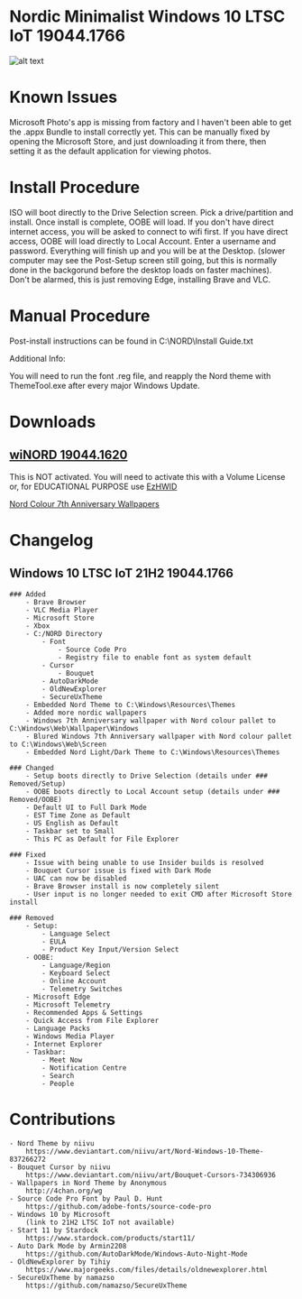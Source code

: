 # Nordic Minimalist Windows 10 LTSC IoT 19044.1766

![alt text](https://i.imgur.com/fGxmBKu.png?raw=true)

# Known Issues
Microsoft Photo's app is missing from factory and I haven't been able to get the .appx Bundle to install correctly yet. This can be manually fixed by opening the Microsoft Store, and just downloading it from there, then setting it as the default application for viewing photos.

# Install Procedure
ISO will boot directly to the Drive Selection screen. Pick a drive/partition and install. Once install is complete, OOBE will load. If you don't have direct internet access, you will be asked to connect to wifi first. If you have direct access, OOBE will load directly to Local Account. Enter a username and password. Everything will finish up and you will be at the Desktop. (slower computer may see the Post-Setup screen still going, but this is normally done in the backgorund before the desktop loads on faster machines). Don't be alarmed, this is just removing Edge, installing Brave and VLC.

# Manual Procedure
Post-install instructions can be found in C:\NORD\Install Guide.txt

Additional Info:

You will need to run the font .reg file, and reapply the Nord theme with ThemeTool.exe after every major Windows Update.

# Downloads
## [wiNORD 19044.1620](http://usheethe.com/kxWy)
This is NOT activated. You will need to activate this with a Volume License or, for EDUCATIONAL PURPOSE use [EzHWID](https://github.com/ExeCsrss/EzHWID)

[Nord Colour 7th Anniversary Wallpapers](http://usheethe.com/kswn)

# Changelog

## Windows 10 LTSC IoT 21H2 19044.1766
	### Added
		- Brave Browser
		- VLC Media Player
		- Microsoft Store
		- Xbox
		- C:/NORD Directory
			- Font
				- Source Code Pro
				- Registry file to enable font as system default
			- Cursor
				- Bouquet
			- AutoDarkMode
			- OldNewExplorer
			- SecureUxTheme
		- Embedded Nord Theme to C:\Windows\Resources\Themes
		- Added more nordic wallpapers
   		- Windows 7th Anniversary wallpaper with Nord colour pallet to C:\Windows\Web\Wallpaper\Windows
 		- Blured Windows 7th Anniversary wallpaper with Nord colour pallet to C:\Windows\Web\Screen
		- Embedded Nord Light/Dark Theme to C:\Windows\Resources\Themes

	### Changed
		- Setup boots directly to Drive Selection (details under ### Removed/Setup)
		- OOBE boots directly to Local Account setup (details under ### Removed/OOBE)
		- Default UI to Full Dark Mode
		- EST Time Zone as Default
		- US English as Default
		- Taskbar set to Small
		- This PC as Default for File Explorer

	### Fixed
		- Issue with being unable to use Insider builds is resolved
		- Bouquet Cursor issue is fixed with Dark Mode
		- UAC can now be disabled
		- Brave Browser install is now completely silent
		- User input is no longer needed to exit CMD after Microsoft Store install
    
	### Removed
		- Setup:
			- Language Select
			- EULA
			- Product Key Input/Version Select
		- OOBE:
			- Language/Region
			- Keyboard Select
			- Online Account
			- Telemetry Switches
		- Microsoft Edge
		- Microsoft Telemetry
		- Recommended Apps & Settings
		- Quick Access from File Explorer
		- Language Packs
		- Windows Media Player
		- Internet Explorer
		- Taskbar:
			- Meet Now
			- Notification Centre
			- Search
			- People

# Contributions
	- Nord Theme by niivu
		https://www.deviantart.com/niivu/art/Nord-Windows-10-Theme-837266272
	- Bouquet Cursor by niivu
		https://www.deviantart.com/niivu/art/Bouquet-Cursors-734306936
	- Wallpapers in Nord Theme by Anonymous
		http://4chan.org/wg
	- Source Code Pro Font by Paul D. Hunt
		https://github.com/adobe-fonts/source-code-pro
	- Windows 10 by Microsoft
		(link to 21H2 LTSC IoT not available)
	- Start 11 by Stardock
		https://www.stardock.com/products/start11/
	- Auto Dark Mode by Armin2208
		https://github.com/AutoDarkMode/Windows-Auto-Night-Mode
	- OldNewExplorer by Tihiy
		https://www.majorgeeks.com/files/details/oldnewexplorer.html
	- SecureUxTheme by namazso
		https://github.com/namazso/SecureUxTheme

